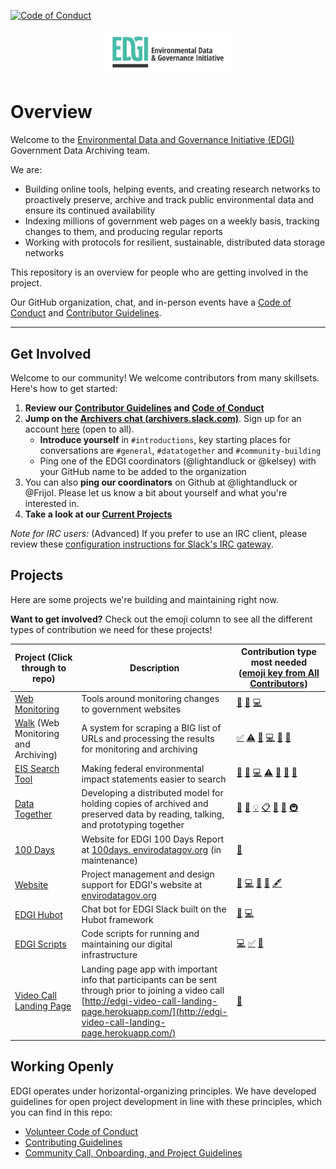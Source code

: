 [![Code of Conduct](https://img.shields.io/badge/%E2%9D%A4-code%20of%20conduct-blue.svg?style=flat)](https://github.com/edgi-govdata-archiving/overview/blob/master/CONDUCT.md)

[<div align="center"><img width=40% src="./images/EDGI-Logo-Horiz.png" alt="Environmental Data and Governance Initiative Logo"></div>](https://envirodatagov.org/)

# Overview

Welcome to the [Environmental Data and Governance Initiative (EDGI)](https://envirodatagov.org/) Government Data Archiving team.

We are:
* Building online tools, helping events, and creating research networks to proactively preserve, archive and track public environmental data and ensure its continued availability
* Indexing millions of government web pages on a weekly basis, tracking changes to them, and producing regular reports
* Working with protocols for resilient, sustainable, distributed data storage networks

This repository is an overview for people who are getting involved in the project.

Our GitHub organization, chat, and in-person events have a [Code of Conduct](/CONDUCT.md) and [Contributor Guidelines](/CONTRIBUTING.md).

---

## Get Involved

Welcome to our community! We welcome contributors from many skillsets. Here's how to get started:

1. **Review our [Contributor Guidelines](/CONTRIBUTING.md) and [Code of Conduct](/CONDUCT.md)**
1. **Jump on the [Archivers chat (archivers.slack.com)](https://archivers.slack.com/)**. Sign up for an account [here](https://archivers-slack.herokuapp.com/) (open to all).
    - **Introduce yourself** in `#introductions`, key starting places for conversations are `#general`, `#datatogether` and `#community-building`
    - Ping one of the EDGI coordinators (@lightandluck or @kelsey) with your GitHub name to be added to the organization
1. You can also **ping our coordinators** on Github at @lightandluck or @Frijol. Please let us know a bit about yourself and what you're interested in.
1. **Take a look at our [Current Projects](#projects)**

*Note for IRC users:* (Advanced) If you prefer to use an IRC client, please review these [configuration instructions for Slack's IRC gateway](https://archivers.slack.com/account/gateways).

## Projects

Here are some projects we're building and maintaining right now.

**Want to get involved?** Check out the emoji column to see all the different types of contribution we need for these projects!

| Project (Click through to repo) | Description | Contribution type most needed ([emoji key from All Contributors](https://github.com/kentcdodds/all-contributors#emoji-key))|
| --- | --- | --- |
| [Web Monitoring](https://github.com/edgi-govdata-archiving/web-monitoring) | Tools around monitoring changes to government websites | [📖](# "Documentation")  [🐛](# "Bug reports") [💻](# "Code")
| [Walk](https://github.com/qri-io/walk) (Web Monitoring and Archiving) | A system for scraping a BIG list of URLs and processing the results for monitoring and archiving | [✅](# "Tutorials") [⚠️](# "Tests") [📖](# "Documentation") [💻](# "Code") [🐛](# "Bug reports") [👀](# "Reviewed Pull Requests")
| [EIS Search Tool](https://github.com/edgi-govdata-archiving/eis-search)  | Making federal environmental impact statements easier to search | [🤔](# "Ideas & Planning") [🐛](# "Bug reports") [💻](# "Code") [⚠️](# "Tests") [📖](# "Documentation") [🎨](# "Design") [📓](# "User Testing")
| [Data Together](https://github.com/datatogether/datatogether) | Developing a distributed model for holding copies of archived and preserved data by reading, talking, and prototyping together | [📝](# "Blogposts") [🎨](# "Design") [💡](# "Examples") [📋](# "Event Organizers") [🤔](# "Ideas & Planning") [📢](# "Talks") [🚇](# "Infrastructure (Hosting, Build-Tools, etc)")
|[100 Days](https://github.com/edgi-govdata-archiving/100days) | Website for EDGI 100 Days Report at [100days. envirodatagov.org](https://100days.envirodatagov.org/) (in maintenance) | [🐛](# "Bug reports")
| [Website](https://github.com/edgi-govdata-archiving/edgi-website) | Project management and design support for EDGI's website at [envirodatagov.org](https://envirodatagov.org/) | [🐛](# "Bug reports") [💻](# "Code") [🎨](# "Design") [🤔](# "Ideas & Planning") [🖋](# "Content (e.g. website copy)")
| [EDGI Hubot](https://github.com/edgi-govdata-archiving/edgi-hubot) | Chat bot for EDGI Slack built on the Hubot framework  | [📖](# "Documentation") [💻](# "Code")
| [EDGI Scripts](https://github.com/edgi-govdata-archiving/edgi-scripts) | Code scripts for running and maintaining our digital infrastructure | [💻](# "Code") [✅](# "Tutorials") [📖](# "Documentation")
| [Video Call Landing Page](https://github.com/edgi-govdata-archiving/video-call-landing-page) | Landing page app with important info that participants can be sent through prior to joining a video call  <br />[http://edgi-video-call-landing-page.herokuapp.com/](http://edgi-video-call-landing-page.herokuapp.com/) | [🐛](# "Bug reports")

## Working Openly

EDGI operates under horizontal-organizing principles. We have developed guidelines for open project development in line with these principles, which you can find in this repo:

- [Volunteer Code of Conduct](/CONDUCT.md)
- [Contributing Guidelines](/CONTRIBUTING.md)
- [Community Call, Onboarding, and Project Guidelines](/guidelines)
